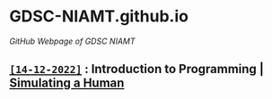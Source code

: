 # GDSC-NIAMT.github.io
*GitHub Webpage of GDSC NIAMT*

## [```[14-12-2022]```](https://gdsc.community.dev/e/mnqbeb/) : **Introduction to Programming** | [Simulating a Human](/Introduction-to-Programming)
